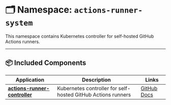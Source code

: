 # 🗂️ Namespace: `actions-runner-system`

This namespace contains Kubernetes controller for self-hosted GitHub Actions runners.

---

## 📦 Included Components

| Application | Description | Links |
|-------------|-------------|-------|
| [**actions-runner-controller**](./actions-runner-controller/) | Kubernetes controller for self-hosted GitHub Actions runners | [GitHub](https://github.com/actions/actions-runner-controller) [Docs](https://actions-runner-controller.github.io/actions-runner-controller/) |

